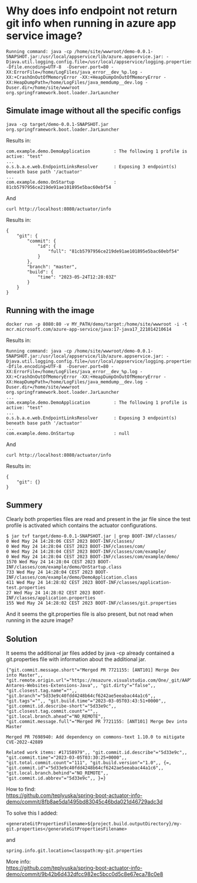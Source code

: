 # Why does info endpoint not return git info when running in azure app service image?

```
Running command: java -cp /home/site/wwwroot/demo-0.0.1-SNAPSHOT.jar:/usr/local/appservice/lib/azure.appservice.jar: -Djava.util.logging.config.file=/usr/local/appservice/logging.properties -Dfile.encoding=UTF-8  -Dserver.port=80 -XX:ErrorFile=/home/LogFiles/java_error__dev_%p.log -XX:+CrashOnOutOfMemoryError -XX:+HeapDumpOnOutOfMemoryError -XX:HeapDumpPath=/home/LogFiles/java_memdump__dev.log -Duser.dir=/home/site/wwwroot org.springframework.boot.loader.JarLauncher
```

## Simulate image without all the specific configs

    java -cp target/demo-0.0.1-SNAPSHOT.jar org.springframework.boot.loader.JarLauncher

Results in:

    com.example.demo.DemoApplication         : The following 1 profile is active: "test"
    ...
    o.s.b.a.e.web.EndpointLinksResolver      : Exposing 3 endpoint(s) beneath base path '/actuator'
    ...
    com.example.demo.OnStartup               : 81cb5797956ce219de91ae101895e5bac60ebf54

And

    curl http://localhost:8080/actuator/info

Results in:

```
{
    "git": {
        "commit": {
            "id": {
                "full": "81cb5797956ce219de91ae101895e5bac60ebf54"
            }
        },
        "branch": "master",
        "build": {
            "time": "2023-05-24T12:28:03Z"
        }
    }
}
```

## Running with the image


    docker run -p 8080:80 -v MY_PATH/demo/target:/home/site/wwwroot -i -t mcr.microsoft.com/azure-app-service/java:17-java17_221014210614

Results in:

    Running command: java -cp /home/site/wwwroot/demo-0.0.1-SNAPSHOT.jar:/usr/local/appservice/lib/azure.appservice.jar: -Djava.util.logging.config.file=/usr/local/appservice/logging.properties -Dfile.encoding=UTF-8  -Dserver.port=80 -XX:ErrorFile=/home/LogFiles/java_error__dev_%p.log -XX:+CrashOnOutOfMemoryError -XX:+HeapDumpOnOutOfMemoryError -XX:HeapDumpPath=/home/LogFiles/java_memdump__dev.log -Duser.dir=/home/site/wwwroot org.springframework.boot.loader.JarLauncher
    ...
    com.example.demo.DemoApplication         : The following 1 profile is active: "test"
    ...
    o.s.b.a.e.web.EndpointLinksResolver      : Exposing 3 endpoint(s) beneath base path '/actuator'
    ...
    com.example.demo.OnStartup               : null

And

    curl http://localhost:8080/actuator/info

Results in:

```
{
    "git": {}
}
```

## Summery

Clearly both properties files are read and present in the jar file since the test profile is activated which contains the actuator configurations.

```
$ jar tvf target/demo-0.0.1-SNAPSHOT.jar | grep BOOT-INF/classes/
0 Wed May 24 14:28:06 CEST 2023 BOOT-INF/classes/
0 Wed May 24 14:28:04 CEST 2023 BOOT-INF/classes/com/
0 Wed May 24 14:28:04 CEST 2023 BOOT-INF/classes/com/example/
0 Wed May 24 14:28:04 CEST 2023 BOOT-INF/classes/com/example/demo/
1570 Wed May 24 14:28:04 CEST 2023 BOOT-INF/classes/com/example/demo/OnStartup.class
733 Wed May 24 14:28:04 CEST 2023 BOOT-INF/classes/com/example/demo/DemoApplication.class
411 Wed May 24 14:28:02 CEST 2023 BOOT-INF/classes/application-test.properties
27 Wed May 24 14:28:02 CEST 2023 BOOT-INF/classes/application.properties
155 Wed May 24 14:28:02 CEST 2023 BOOT-INF/classes/git.properties
```

And it seems the git.properties file is also present, but not read when running in the azure image?

## Solution

It seems the additional jar files added by java -cp already contained a git.properties file with information about the additional jar.

    {"git.commit.message.short"="Merged PR 7721155: [ANT101] Merge Dev into Master",, "git.remote.origin.url"="https://msazure.visualstudio.com/One/_git/AAPT-Antares-Websites-Extensions-Java",, "git.dirty"="false",, "git.closest.tag.name"="",, "git.branch"="5d33e9c40fdd4248b64cf6242ae5eeabac44a1c6",, "git.tags"="",, "git.build.time"="2023-03-05T03:43:51+0000",, "git.commit.id.describe-short"="5d33e9c",, "git.closest.tag.commit.count"="",, "git.local.branch.ahead"="NO_REMOTE",, "git.commit.message.full"="Merged PR 7721155: [ANT101] Merge Dev into Master
    
    Merged PR 7698940: Add dependency on commons-text 1.10.0 to mitigate CVE-2022-42889
    
    Related work items: #17158979",, "git.commit.id.describe"="5d33e9c",, "git.commit.time"="2023-03-05T03:30:25+0000",, "git.total.commit.count"="111", "git.build.version"="1.0",, {=, "git.commit.id"="5d33e9c40fdd4248b64cf6242ae5eeabac44a1c6",, "git.local.branch.behind"="NO_REMOTE",, "git.commit.id.abbrev"="5d33e9c",, }=}

How to find:  
https://github.com/teplyuska/spring-boot-actuator-info-demo/commit/8fb8ae5da1495bd83045c46bda021d46729adc3d

To solve this I added:

    <generateGitPropertiesFilename>${project.build.outputDirectory}/my-git.properties</generateGitPropertiesFilename>

and

    spring.info.git.location=classpath:my-git.properties

More info:  
https://github.com/teplyuska/spring-boot-actuator-info-demo/commit/9b42b6d432dfcc982ec5bcc0d5c8e67eca78c0e8